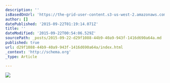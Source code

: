 ```yaml
---
description: ''
isBasedOnUrl: 'https://the-grid-user-content.s3-us-west-2.amazonaws.com/4b399345-25b8-4b4f-9b0d-02b71e5014dd.jpg'
author: []
datePublished: '2015-09-22T01:19:14.071Z'
title: ''
dateModified: '2015-09-22T00:54:06.529Z'
sourcePath: _posts/2015-09-22-d29f1088-44b9-40a9-943f-1416d690a64a.md
published: true
url: d29f1088-44b9-40a9-943f-1416d690a64a/index.html
_context: 'http://schema.org'
_type: Article

---
```

![](https://the-grid-user-content.s3-us-west-2.amazonaws.com/4b399345-25b8-4b4f-9b0d-02b71e5014dd.jpg)